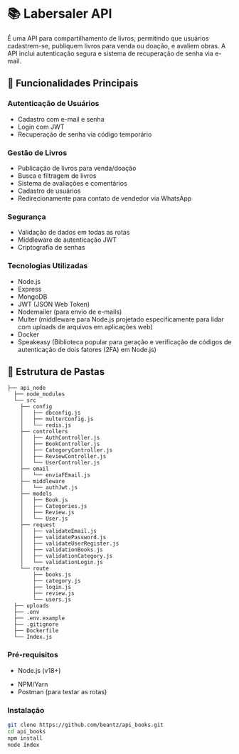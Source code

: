 # 📚 Labersaler API
É uma API para compartilhamento de livros, permitindo que usuários cadastrem-se, publiquem livros para venda ou doação, e avaliem obras. A API inclui autenticação segura e sistema de recuperação de senha via e-mail.

## 🌟 Funcionalidades Principais

### Autenticação de Usuários

  - Cadastro com e-mail e senha
  - Login com JWT
  - Recuperação de senha via código temporário

### Gestão de Livros

  - Publicação de livros para venda/doação
  - Busca e filtragem de livros
  - Sistema de avaliações e comentários
  - Cadastro de usuários
  - Redirecionamente para contato de vendedor via WhatsApp

### Segurança

  - Validação de dados em todas as rotas
  - Middleware de autenticação JWT
  - Criptografia de senhas

### Tecnologias Utilizadas

  - Node.js
  - Express
  - MongoDB
  - JWT (JSON Web Token)
  - Nodemailer (para envio de e-mails)
  - Multer (middleware para Node.js projetado especificamente para lidar com uploads de arquivos em aplicações web)
  - Docker
  - Speakeasy (Biblioteca popular para geração e verificação de códigos de autenticação de dois fatores (2FA) em Node.js)

## 📁 Estrutura de Pastas

```
├── api_node
  ├── node_modules
  └── src
    ├── config
    │   ├── dbconfig.js
    │   ├── multerConfig.js
    │   └── redis.js
    ├── controllers
    │   ├── AuthController.js
    │   ├── BookController.js
    │   ├── CategoryController.js
    │   ├── ReviewController.js
    │   └── UserController.js
    ├── email
    │   └── enviaFEmail.js
    ├── middleware
    │   └── authJwt.js
    ├── models
    │   ├── Book.js
    │   ├── Categories.js
    │   ├── Review.js
    │   └── User.js
    ├── request
    │   ├── validateEmail.js
    │   ├── validatePassword.js
    │   ├── validateUserRegister.js
    │   ├── validationBooks.js
    │   ├── validationCategory.js
    │   └── validationLogin.js
    └── route
        ├── books.js
        ├── category.js
        ├── login.js
        ├── review.js
        └── users.js
  ├── uploads
  ├── .env
  ├── .env.example
  ├── .gitignore
  ├── Dockerfile
  └── Index.js
```

### Pré-requisitos
- Node.js (v18+)
<!-- - MongoDB Atlas ou local -->
- NPM/Yarn
- Postman (para testar as rotas)

### Instalação
```bash
git clone https://github.com/beantz/api_books.git
cd api_books
npm install
node Index
